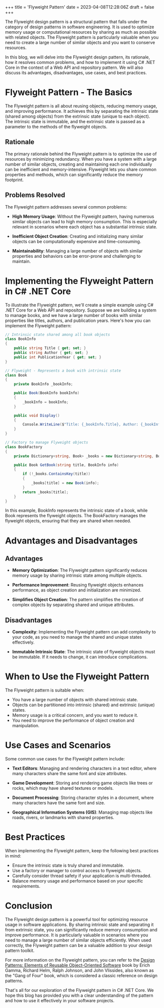 +++
title = 'Flyweight Pattern'
date = 2023-04-08T12:28:06Z
draft = false
+++

The Flyweight design pattern is a structural pattern that falls under the category of design patterns in software engineering. It is used to optimize memory usage or computational resources by sharing as much as possible with related objects. The Flyweight pattern is particularly valuable when you need to create a large number of similar objects and you want to conserve resources.

In this blog, we will delve into the Flyweight design pattern, its rationale, how it resolves common problems, and how to implement it using C# .NET Core in the context of a Web API and repository pattern. We will also discuss its advantages, disadvantages, use cases, and best practices.

# Flyweight Pattern - The Basics

The Flyweight pattern is all about reusing objects, reducing memory usage, and improving performance. It achieves this by separating the intrinsic state (shared among objects) from the extrinsic state (unique to each object). The intrinsic state is immutable, and the extrinsic state is passed as a parameter to the methods of the flyweight objects.

## Rationale

The primary rationale behind the Flyweight pattern is to optimize the use of resources by minimizing redundancy. When you have a system with a large number of similar objects, creating and maintaining each one individually can be inefficient and memory-intensive. Flyweight lets you share common properties and methods, which can significantly reduce the memory footprint.

## Problems Resolved

The Flyweight pattern addresses several common problems:

- **High Memory Usage**: Without the Flyweight pattern, having numerous similar objects can lead to high memory consumption. This is especially relevant in scenarios where each object has a substantial intrinsic state.

- **Inefficient Object Creation**: Creating and initializing many similar objects can be computationally expensive and time-consuming.

- **Maintainability**: Managing a large number of objects with similar properties and behaviors can be error-prone and challenging to maintain.

# Implementing the Flyweight Pattern in C# .NET Core

To illustrate the Flyweight pattern, we'll create a simple example using C# .NET Core for a Web API and repository. Suppose we are building a system to manage books, and we have a large number of books with similar properties like titles, authors, and publication years. Here's how you can implement the Flyweight pattern:

```csharp
// Intrinsic state shared among all book objects
class BookInfo
{
    public string Title { get; set; }
    public string Author { get; set; }
    public int PublicationYear { get; set; }
}

// Flyweight - Represents a book with intrinsic state
class Book
{
    private BookInfo _bookInfo;

    public Book(BookInfo bookInfo)
    {
        _bookInfo = bookInfo;
    }

    public void Display()
    {
        Console.WriteLine($"Title: {_bookInfo.Title}, Author: {_bookInfo.Author}, Year: {_bookInfo.PublicationYear}");
    }
}

// Factory to manage Flyweight objects
class BookFactory
{
    private Dictionary<string, Book> _books = new Dictionary<string, Book>();

    public Book GetBook(string title, BookInfo info)
    {
        if (!_books.ContainsKey(title))
        {
            _books[title] = new Book(info);
        }
        return _books[title];
    }
}
```

In this example, BookInfo represents the intrinsic state of a book, while Book represents the flyweight objects. The BookFactory manages the flyweight objects, ensuring that they are shared when needed.

# Advantages and Disadvantages

## Advantages

- **Memory Optimization**: The Flyweight pattern significantly reduces memory usage by sharing intrinsic state among multiple objects.

- **Performance Improvement**: Reusing flyweight objects enhances performance, as object creation and initialization are minimized.

- **Simplifies Object Creation**: The pattern simplifies the creation of complex objects by separating shared and unique attributes.

## Disadvantages

- **Complexity**: Implementing the Flyweight pattern can add complexity to your code, as you need to manage the shared and unique states effectively.

- **Immutable Intrinsic State**: The intrinsic state of flyweight objects must be immutable. If it needs to change, it can introduce complications.

# When to Use the Flyweight Pattern

The Flyweight pattern is suitable when:

- You have a large number of objects with shared intrinsic state.
- Objects can be partitioned into intrinsic (shared) and extrinsic (unique) states.
- Memory usage is a critical concern, and you want to reduce it.
- You need to improve the performance of object creation and manipulation.

# Use Cases and Scenarios

Some common use cases for the Flyweight pattern include:

- **Text Editors**: Managing and rendering characters in a text editor, where many characters share the same font and size attributes.

- **Game Development**: Storing and rendering game objects like trees or rocks, which may have shared textures or models.

- **Document Processing**: Storing character styles in a document, where many characters have the same font and size.

- **Geographical Information Systems (GIS)**: Managing map objects like roads, rivers, or landmarks with shared properties.

# Best Practices

When implementing the Flyweight pattern, keep the following best practices in mind:

- Ensure the intrinsic state is truly shared and immutable.
- Use a factory or manager to control access to flyweight objects.
- Carefully consider thread safety if your application is multi-threaded.
- Balance memory usage and performance based on your specific requirements.

# Conclusion

The Flyweight design pattern is a powerful tool for optimizing resource usage in software applications. By sharing intrinsic state and separating it from extrinsic state, you can significantly reduce memory consumption and improve performance. It is particularly valuable in scenarios where you need to manage a large number of similar objects efficiently. When used correctly, the Flyweight pattern can be a valuable addition to your design pattern toolkit.

For more information on the Flyweight pattern, you can refer to the [Design Patterns: Elements of Reusable Object-Oriented Software](https://www.amazon.com/Design-Patterns-Elements-Reusable-Object-Oriented/dp/0201633612) book by Erich Gamma, Richard Helm, Ralph Johnson, and John Vlissides, also known as the "Gang of Four" book, which is considered a classic reference on design patterns.

That's all for our exploration of the Flyweight pattern in C# .NET Core. We hope this blog has provided you with a clear understanding of the pattern and how to use it effectively in your software projects.
